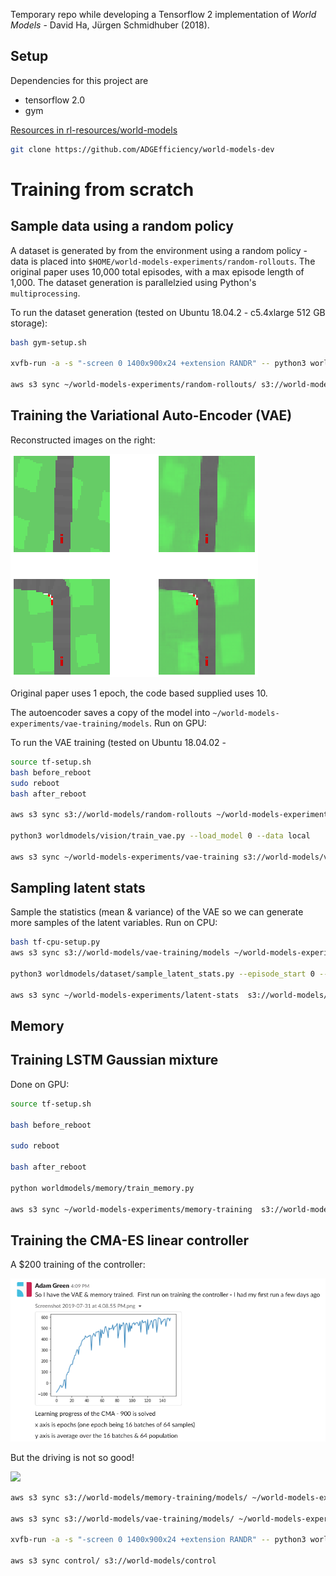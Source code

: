 Temporary repo while developing a Tensorflow 2 implementation of *World Models* - David Ha, Jürgen Schmidhuber (2018).

##  Setup

Dependencies for this project are
- tensorflow 2.0
- gym

[Resources in rl-resources/world-models](https://github.com/ADGEfficiency/rl-resources/tree/master/world-models)


```bash
git clone https://github.com/ADGEfficiency/world-models-dev
```

# Training from scratch

## Sample data using a random policy

A dataset is generated by from the environment using a random policy - data is placed into `$HOME/world-models-experiments/random-rollouts`.  The original paper uses 10,000 total episodes, with a max episode length of 1,000.  The dataset generation is parallelzied using Python's `multiprocessing`.

To run the dataset generation (tested on Ubuntu 18.04.2 -  c5.4xlarge 512 GB storage):

```bash
bash gym-setup.sh

xvfb-run -a -s "-screen 0 1400x900x24 +extension RANDR" -- python3 worldmodels/dataset/sample_random_policy.py --num_process 8 --total_episodes 10000

aws s3 sync ~/world-models-experiments/random-rollouts/ s3://world-models/random-rollouts
```

## Training the Variational Auto-Encoder (VAE)

Reconstructed images on the right:

![](./assets/vae.png)

Original paper uses 1 epoch, the code based supplied uses 10.

The autoencoder saves a copy of the model into `~/world-models-experiments/vae-training/models`.  Run on GPU:

To run the VAE training (tested on Ubuntu 18.04.02 - 

```bash
source tf-setup.sh
bash before_reboot
sudo reboot
bash after_reboot

aws s3 sync s3://world-models/random-rollouts ~/world-models-experiments/random-rollouts

python3 worldmodels/vision/train_vae.py --load_model 0 --data local

aws s3 sync ~/world-models-experiments/vae-training s3://world-models/vae-training
```

## Sampling latent stats

Sample the statistics (mean & variance) of the VAE so we can generate more samples of the latent variables.  Run on CPU:

```bash
bash tf-cpu-setup.py
aws s3 sync s3://world-models/vae-training/models ~/world-models-experiments/vae-training/models

python3 worldmodels/dataset/sample_latent_stats.py --episode_start 0 --episodes 2500

aws s3 sync ~/world-models-experiments/latent-stats  s3://world-models/latent-stats
```

## Memory

## Training LSTM Gaussian mixture

Done on GPU:

```bash
source tf-setup.sh

bash before_reboot

sudo reboot

bash after_reboot

python worldmodels/memory/train_memory.py

aws s3 sync ~/world-models-experiments/memory-training  s3://world-models/memory-training
```

## Training the CMA-ES linear controller

A $200 training of the controller:

![](./assets/first.png)

But the driving is not so good! 

![](./assets/first.gif)

```bash
aws s3 sync s3://world-models/memory-training/models/ ~/world-models-experiments/memory-training/models

aws s3 sync s3://world-models/vae-training/models/ ~/world-models-experiments/vae-training/models

xvfb-run -a -s "-screen 0 1400x900x24 +extension RANDR" -- python3 worldmodels/control/main.py

aws s3 sync control/ s3://world-models/control
```
